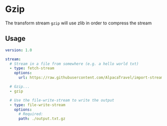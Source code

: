 # Gzip

The transform stream `gzip` will use zlib in order to compress the stream

## Usage

```yaml
version: 1.0

stream:
  # Stream in a file from somewhere (e.g. a hello world txt)
  - type: fetch-stream
    options:
      url: https://raw.githubusercontent.com/AlpacaTravel/import-streams/master/packages/import-streams/tests/data/file.txt

  # Gzip...
  - gzip

  # Use the file-write-stream to write the output
  - type: file-write-stream
    options:
      # Required:
      path: ./output.txt.gz
```

